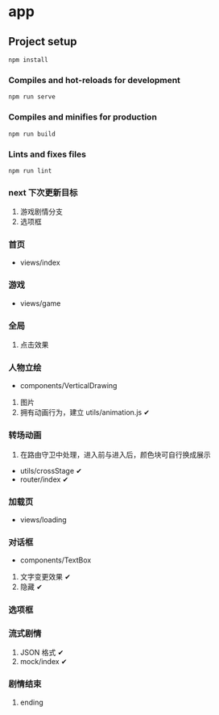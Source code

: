 # app

## Project setup

```
npm install
```

### Compiles and hot-reloads for development

```
npm run serve
```

### Compiles and minifies for production

```
npm run build
```

### Lints and fixes files

```
npm run lint
```

### next 下次更新目标

1. 游戏剧情分支
2. 选项框

### 首页

- views/index

### 游戏

- views/game

### 全局

1.  点击效果

### 人物立绘

- components/VerticalDrawing

1. 图片
2. 拥有动画行为，建立 utils/animation.js ✔

### 转场动画

1. 在路由守卫中处理，进入前与进入后，颜色块可自行换成<img />展示

- utils/crossStage ✔
- router/index ✔

### 加载页

- views/loading

### 对话框

- components/TextBox

1.  文字变更效果 ✔
2.  隐藏 ✔

### 选项框

### 流式剧情

1. JSON 格式 ✔
2. mock/index ✔

### 剧情结束

1. ending
